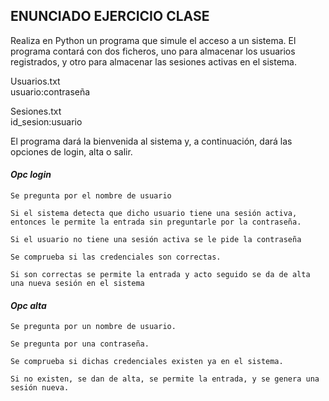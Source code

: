 ## ENUNCIADO EJERCICIO CLASE
Realiza en Python un programa que simule el acceso a un sistema. El programa contará con 
dos ficheros, uno para almacenar los usuarios registrados, y otro para almacenar las sesiones
activas en el sistema.

Usuarios.txt  
usuario:contraseña  

Sesiones.txt  
id_sesion:usuario

El programa dará la bienvenida al sistema y, a continuación, dará las opciones de login, alta o salir.

#### *Opc login*
	Se pregunta por el nombre de usuario  

	Si el sistema detecta que dicho usuario tiene una sesión activa, entonces le permite la entrada sin preguntarle por la contraseña.

	Si el usuario no tiene una sesión activa se le pide la contraseña
	
	Se comprueba si las credenciales son correctas.

	Si son correctas se permite la entrada y acto seguido se da de alta una nueva sesión en el sistema

#### *Opc alta*
	Se pregunta por un nombre de usuario.

	Se pregunta por una contraseña.

	Se comprueba si dichas credenciales existen ya en el sistema.

	Si no existen, se dan de alta, se permite la entrada, y se genera una sesión nueva.